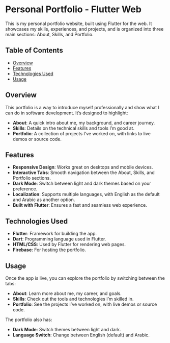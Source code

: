 # Personal Portfolio - Flutter Web

This is my personal portfolio website, built using Flutter for the web. It showcases my skills, experiences, and projects, and is organized into three main sections: About, Skills, and Portfolio.

## Table of Contents

- [Overview](#overview)
- [Features](#features)
- [Technologies Used](#technologies-used)
- [Usage](#usage)

## Overview

This portfolio is a way to introduce myself professionally and show what I can do in software development. It’s designed to highlight:

- **About**: A quick intro about me, my background, and career journey.
- **Skills**: Details on the technical skills and tools I’m good at.
- **Portfolio**: A collection of projects I’ve worked on, with links to live demos or source code.

## Features

- **Responsive Design**: Works great on desktops and mobile devices.
- **Interactive Tabs**: Smooth navigation between the About, Skills, and Portfolio sections.
- **Dark Mode**: Switch between light and dark themes based on your preference.
- **Localization**: Supports multiple languages, with English as the default and Arabic as another option.
- **Built with Flutter**: Ensures a fast and seamless web experience.

## Technologies Used

- **Flutter**: Framework for building the app.
- **Dart**: Programming language used in Flutter.
- **HTML/CSS**: Used by Flutter for rendering web pages.
- **Firebase**: For hosting the portfolio.

## Usage

Once the app is live, you can explore the portfolio by switching between the tabs:

- **About**: Learn more about me, my career, and goals.
- **Skills**: Check out the tools and technologies I’m skilled in.
- **Portfolio**: See the projects I’ve worked on, with live demos or source code.

The portfolio also has:

- **Dark Mode**: Switch themes between light and dark.
- **Language Switch**: Change between English (default) and Arabic.
